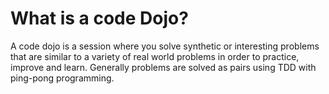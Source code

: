 What is a code Dojo?
====================
A code dojo is a session where you solve synthetic or interesting problems that are similar to a variety of real world problems in order to practice, improve and learn.
Generally problems are solved as pairs using TDD with ping-pong programming.


